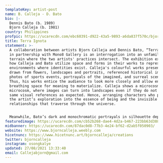 ```yaml
---
templateKey: artist-post
name: B. Calleja - D. Bato
bio: |-
  Dennis Bato (b. 1989)
  Bjorn Calleja (b. 1981)
country: Philippines
profpic: https://ucarecdn.com/ebc60391-d922-43a5-9893-a6da837f570c/bjorn_500c.gif
title: Terra Ignota
statement: >-
  A collaboration between artists Bjorn Calleja and Dennis Bato, “Terra Ignota,”
  in partnership with Mono8 Gallery is an interrogation into an unfamiliar
  terrain where the two artists' practices intersect. The exhibition examines
  how Calleja and Bato utilize space and forms in their works to represent
  environments where identities exist. Calleja's colourful works present images
  drawn from ﬂowers, landscapes and portraits, referenced historical images,
  photos of sports events, portrayals of the imagined, and surreal scenarios.
  Thus, his works entice the audience to look more closely and allow enough
  breathing space for meaning to materialize. Calleja shows a microcosm within a
  microcosm, where images can turn into landscapes even if they do not carry the
  same visual references as expected. Hence, arranging characters who personify
  the artist’s exploration into the essence of being and the invisible
  relationships that traverse through the universe. 


  Meanwhile, Bato’s dark and monochromatic portrayals in silhouette depict human relationships and behaviour in contexts of space and time. Bato peers into this perspective, which is an exploration into the patterns of chaos. The layers in his works reveal the multi-dimensional characteristics of space: the physical and the psychic aspect where is defined by recurring events. The lines in Bato’s works converge into points where we can trace the similar paths followed by different people while the silhouette act like ghost particles of our every interaction.
featuredimage: https://ucarecdn.com/cb52b268-dae4-4d2a-b467-223bb63d3881/
midbanner: https://ucarecdn.com/87dac0d8-77b3-4e24-bf62-d2ab5f050903/
website: https://www.bjorncalleja.weebly.com
hicetnunc: https://www.hicetnunc.art/bjorncalleja/creations
twitter: bjorncalleja
instagram: osongkalye
updated: 27/08/2021 13:33:40
email: Callejabjorn@gmail.com
---
```

